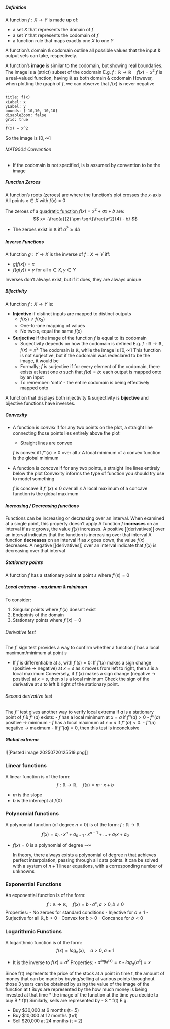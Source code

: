 
##### Definition 
A function $f: X → Y$ is made up of:
- a set $X$ that represents the domain of $f$
- a set $Y$ that represents the codomain of $f$
- a function rule that maps exactly one $X$ to one $Y$

A function’s domain & codomain outline all possible values that the input & output sets can take, respectively.

A function’s <b>image</b> is similar to the codomain, but showing real boundaries. The image is a (strict) subset of the codomain
	E.g. $f: \mathbb{R} → \mathbb{R} \quad f(x) = x^2$
	$f$ is a real-valued function, having $\mathbb{R}$ as both domain & codomain
	However, when plotting the graph of $f$, we can observe that $f(x)$ is never negative
```functionplot
---
title: f(x)
xLabel: x
yLabel: y
bounds: [-10,10,-10,10]
disableZoom: false
grid: true
---
f(x) = x^2
```
So the image is $[0, \infty]$ 

###### MAT9004 Convention
- If the codomain is not specified, is is assumed by convention to be the image

##### Function Zeroes
A function’s roots (zeroes) are where the function’s plot crosses the $x$-axis
	All points $x \in X$ with $f(x)=0$

The zeroes of a <u>quadratic function</u> $f(x) = x^2 + ax + b$ are:
$$
x= -\frac{a}{2} \pm \sqrt{\frac{a^2}{4} - b}
$$
- The zeroes exist in $\mathbb{R}$ iff $a^2 \geq 4b$ 
	

##### Inverse Functions
A function $g: Y → X$ is the inverse of $f: X →Y$ iff:
- $g(f(x)) = x$
- $f(g(y)) = y$
for all $x \in X, y \in Y$

Inverses don’t always exist, but if it does, they are always unique

##### Bijectivity
A function $f:X → Y$ is:
- <b>Injective</b> if distinct inputs are mapped to distinct outputs
	- $f(x_1) \neq f(x_2)$
	- One-to-one mapping of values
	- No two $x_i$ equal the same $f(x)$ 
- <b>Surjective</b> if the image of the function $f$ is equal to its codomain
	- Surjectivity depends on how the codomain is defined
		E.g. $f: \mathbb{R} → \mathbb{R}, f(x) = x^2$
		The codomain is $\mathbb{R}$, while the image is $[0, \infty]$
		This function is not surjective, but if the codomain was redeclared to be the image, it would be
	- Formally; $f$ is surjective if for every element of the codomain, there exists at least one $a$ such that $f(a) = b$: each output is mapped onto by an input
	- To remember: ‘onto’ - the entire codomain is being effectively mapped onto

A function that displays both injectivity & surjectivity is <b>bijective</b> and bijective functions have inverses.

##### Convexity
- A function is <i>convex</i> if for any two points on the plot, a straight line connecting those points lies entirely above the plot
	- Straight lines are convex
	
	$f$ is convex iff $f’’(x) \geq 0$ over all $x$
		A local minimum of a convex function is the global minimum

- A function is <i>concave</i> if for any two points, a straight line lines entirely below the plot
	Convexity informs the type of function you should try use to model something

	$f$ is concave if $f’’(x) \leq 0$ over all $x$
		A local maximum of a concave function is the global maximum
##### Increasing / Decreasing functions
Functions can be increasing or decreasing over an interval. When examined at a single point, this property doesn’t apply
	A function $f$ <b>increases</b> on an interval if as $x$ grows, the value $f(x)$ increases.
		A positive [[derivatives]] over an interval indicates that the function is increasing over that interval
	A function **decreases** on an interval if as $x$ goes down, the value $f(x)$ decreases.
		A negative [[derivatives]] over an interval indicate that $f(x)$ is decreasing over that interval

##### Stationary points
A function $f$ has a stationary point at point $s$ where $f’(s) = 0$

##### Local extrema - maximum & minimum
To consider:
1. Singular points where $f’(x)$ doesn’t exist
2. Endpoints of the domain
3. Stationary points where $f’(x)=0$

###### Derivative test
The $f’$ sign test provides a way to confirm whether a function $f$ has a local maximum/minimum at point $s$
- If $f$ is differentiable at $s$, with $f’(s) = 0$:
	If $f’(x)$ makes a sign change (positive → negative) at $x = s$ as $x$ moves from left to right, then $s$ is a local maximum
	Conversely, if $f’(x)$ makes a sign change (negative → positive) at $x=s$, then $s$ is a local minimum
Check the sign of the derivative at $s$ to left & right of the stationary point. 

###### Second derivative test
The $f’’$ test gives another way to verify local extrema
	If $a$ is a stationary point of $f$ & $f’’(a)$ exists:
		- $f$ has a local minimum at $x=a$ if $f’’(a)>0$
			- $f’’(a)$ positive → minimum
		- $f$ has a local maximum at $x=a$ if $f’’(a)<0$.
			- $f’’(a)$ negative → maximum
	- If $f’’(a)=0$, then this test is inconclusive

##### Global extrema
![[Pasted image 20250720125519.png]]

	

### Linear functions
A linear function is of the form:
$$
f: \mathbb{R} → \mathbb{R}, \quad f(x) = m \cdot x + b
$$
- $m$ is the slope
- $b$ is the intercept at $f(0)$

### Polynomial functions
A polynomial function (of degree $n>0$) is of the form:
	$f: \mathbb{R} → \mathbb{R}$ 
$$
f(x) = a_n \cdot x^n + a_{n-1} \cdot x^{n-1} + ... + a_1x + a_0
$$
- $f(x) = 0$ is a polynomial of degree $-\infty$ 

	In theory, there always exists a polynomial of degree n that achieves perfect interpolation, passing through all data points. It can be solved with a system of $n+1$ linear equations, with a corresponding number of unknowns

### Exponential Functions
An exponential function is of the form:
$$
f: \mathbb{R} → \mathbb{R}, \quad f(x) = b\cdot a^x, a>0, b \neq 0
$$
	Properties:
		- No zeroes for standard conditions
		- Injective for $a \neq 1$
		- Surjective for all $\mathbb{R}, b\neq 0$
		- Convex for $b>0$
		- Concance for $b<0$

### Logarithmic Functions
A logarithmic function is of the form:
$$
f(x) = log_a(x), \quad a>0, a \neq 1
$$
- It is the inverse to $f(x) = a^x$
	Properties:
		- $a^{log_a(x)} = x$
		- $log_a(a^x) = x$

Since f(t) represents the price of the stock at a point in time t, the amount of money that can be made by buying/selling at various points throughout those 3 years can be obtained by using the value of the image of the function at t
	Buys are represented by the how much money is being invested at that time * the image of the function at the time you decide to buy
		B * f(t)
	Similarly, sells are represented by
		- S * f(t)
E.g. 
- Buy $30,000 at 6 months (t=.5)
- Buy $10,000 at 12 months (t=1)
- Sell $20,000 at 24 months (t = 2)
